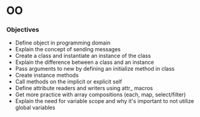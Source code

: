 # OO

### Objectives
- Define object in programming domain
- Explain the concept of sending messages
- Create a class and instantiate an instance of the class
- Explain the difference between a class and an instance
- Pass arguments to new by defining an initialize method in class
- Create instance methods
- Call methods on the implicit or explicit self
- Define attribute readers and writers using attr_ macros
- Get more practice with array compositions (each, map, select/filter)
- Explain the need for variable scope and why it's important to not utilize global variables
